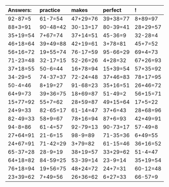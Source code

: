 | Answers: | practice | makes | perfect | ! |
| :--- | :--- | :--- | :--- | :--- |
| 92-87=5 | 61-7=54 | 47+29=76 | 39+38=77 | 8+89=97 | 
| 88+3=91 | 90-48=42 | 30-13=17 | 80-39=41 | 28+29=57 | 
| 35+19=54 | 7+67=74 | 37+14=51 | 45-36=9 | 32-28=4 | 
| 46+18=64 | 39+49=88 | 42+19=61 | 3+78=81 | 45+7=52 | 
| 56+16=72 | 19+55=74 | 76-17=59 | 95-66=29 | 69+4=73 | 
| 71-23=48 | 32-17=15 | 52-26=26 | 4+28=32 | 67+26=93 | 
| 37+18=55 | 50-6=44 | 16+78=94 | 15+39=54 | 57+35=92 | 
| 34-29=5 | 74-37=37 | 72-24=48 | 37+46=83 | 78+17=95 | 
| 50-4=46 | 8+19=27 | 91-68=23 | 35+16=51 | 26+46=72 | 
| 64+9=73 | 39+36=75 | 18+69=87 | 51-49=2 | 56+15=71 | 
| 15+77=92 | 55+7=62 | 28+59=87 | 49+15=64 | 17+5=22 | 
| 24+9=33 | 82-65=17 | 61-14=47 | 37+6=43 | 28+68=96 | 
| 82-49=33 | 58+9=67 | 78+16=94 | 87+6=93 | 42+49=91 | 
| 94-8=86 | 61-4=57 | 92-79=13 | 90-73=17 | 57-49=8 | 
| 27+64=91 | 21-6=15 | 98-9=89 | 71-35=36 | 6+49=55 | 
| 24+67=91 | 71-42=29 | 3+79=82 | 61-15=46 | 36+16=52 | 
| 65-37=28 | 28-9=19 | 38+19=57 | 33+29=62 | 51-4=47 | 
| 64+18=82 | 84-59=25 | 53-39=14 | 23-9=14 | 35+19=54 | 
| 76+18=94 | 19+56=75 | 48+24=72 | 24+7=31 | 60-12=48 | 
| 23+39=62 | 7+49=56 | 26+36=62 | 6+27=33 | 66-57=9 | 
